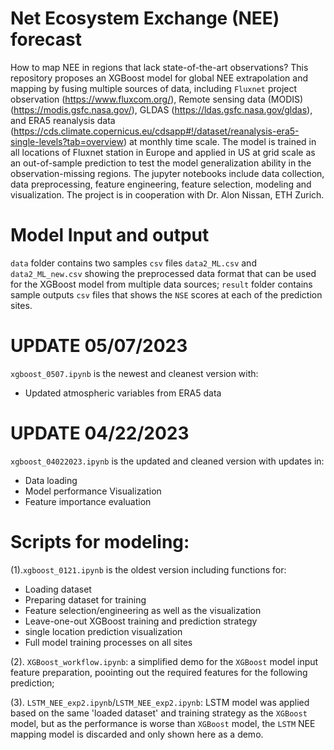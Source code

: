 # Net Ecosystem Exchange (NEE) forecast
How to map NEE in regions that lack state-of-the-art observations? This repository proposes an XGBoost model for global NEE extrapolation and mapping by fusing multiple sources of data, including `Fluxnet` project observation (https://www.fluxcom.org/), Remote sensing data (MODIS) (https://modis.gsfc.nasa.gov/), GLDAS (https://ldas.gsfc.nasa.gov/gldas), and ERA5 reanalysis data (https://cds.climate.copernicus.eu/cdsapp#!/dataset/reanalysis-era5-single-levels?tab=overview) at monthly time scale. The model is trained in all locations of Fluxnet station in Europe and applied in US at grid scale as an out-of-sample prediction to test the model generalization ability in the observation-missing regions. The jupyter notebooks include data collection, data preprocessing, feature engineering, feature selection, modeling and visualization. The project is in cooperation with Dr. Alon Nissan, ETH Zurich.

# Model Input and output
`data` folder contains two samples `csv` files `data2_ML.csv` and `data2_ML_new.csv` showing the preprocessed data format that can be used for the XGBoost model from multiple data sources; `result` folder contains sample outputs `csv` files that shows the `NSE` scores at each of the prediction sites.

# UPDATE 05/07/2023
`xgboost_0507.ipynb` is the newest and cleanest version with:
- Updated atmospheric variables from ERA5 data

# UPDATE 04/22/2023
`xgboost_04022023.ipynb` is the updated and cleaned version with updates in:
- Data loading
- Model performance Visualization
- Feature importance evaluation 

# Scripts for modeling:
(1).`xgboost_0121.ipynb` is the oldest version including functions for:
- Loading dataset
- Preparing dataset for training 
- Feature selection/engineering as well as the visualization
- Leave-one-out XGBoost training and prediction strategy
- single location prediction visualization 
- Full model training processes on all sites

(2). `XGBoost_workflow.ipynb`: a simplified demo for the `XGBoost` model input feature preparation, poointing out the required features for the following prediction;

(3). `LSTM_NEE_exp2.ipynb`/`LSTM_NEE_exp2.ipynb`: LSTM model was applied based on the same 'loaded dataset' and training strategy as the `XGBoost` model, but as the performance is worse than `XGBoost` model, the `LSTM` NEE mapping model is discarded and only shown here as a demo. 
